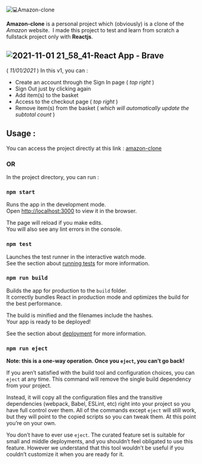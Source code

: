 ![💻Amazon-clone](https://user-images.githubusercontent.com/60575576/139739427-28d120ef-8c84-4df9-8ab0-0c8cbc52e580.png)

**Amazon-clone** is a personal project which (obviously) is a clone of the *Amazon* website.  ​
I made this project to test and learn from scratch a fullstack project only with **Reactjs**.

![2021-11-01 21_58_41-React App - Brave](https://user-images.githubusercontent.com/60575576/139741791-71c44492-0b86-4299-8e2c-f57258d7d2ca.png)
---
( _11/01/2021_ ) In this v1, you can :
* Create an account through the Sign In page ( *top right* )
* Sign Out just by clicking again
* Add item(s) to the basket 
* Access to the checkout page ( *top right* )
* Remove item(s) from the basket ( *which will automatically update the subtotal count* )

## Usage :

You can access the project directly at this link : 
[amazon-clone](https://clone-74d26.web.app/)

### OR

In the project directory, you can run :

### `npm start`

Runs the app in the development mode.\
Open [http://localhost:3000](http://localhost:3000) to view it in the browser.

The page will reload if you make edits.\
You will also see any lint errors in the console.

### `npm test`

Launches the test runner in the interactive watch mode.\
See the section about [running tests](https://facebook.github.io/create-react-app/docs/running-tests) for more information.

### `npm run build`

Builds the app for production to the `build` folder.\
It correctly bundles React in production mode and optimizes the build for the best performance.

The build is minified and the filenames include the hashes.\
Your app is ready to be deployed!

See the section about [deployment](https://facebook.github.io/create-react-app/docs/deployment) for more information.

### `npm run eject`

**Note: this is a one-way operation. Once you `eject`, you can’t go back!**

If you aren’t satisfied with the build tool and configuration choices, you can `eject` at any time. This command will remove the single build dependency from your project.

Instead, it will copy all the configuration files and the transitive dependencies (webpack, Babel, ESLint, etc) right into your project so you have full control over them. All of the commands except `eject` will still work, but they will point to the copied scripts so you can tweak them. At this point you’re on your own.

You don’t have to ever use `eject`. The curated feature set is suitable for small and middle deployments, and you shouldn’t feel obligated to use this feature. However we understand that this tool wouldn’t be useful if you couldn’t customize it when you are ready for it.
